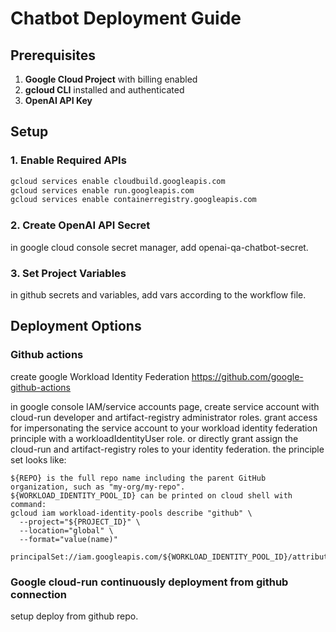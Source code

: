 # Chatbot Deployment Guide

## Prerequisites

1. **Google Cloud Project** with billing enabled
2. **gcloud CLI** installed and authenticated
3. **OpenAI API Key**

## Setup

### 1. Enable Required APIs

```bash
gcloud services enable cloudbuild.googleapis.com
gcloud services enable run.googleapis.com
gcloud services enable containerregistry.googleapis.com
```

### 2. Create OpenAI API Secret

in google cloud console secret manager, add openai-qa-chatbot-secret.

### 3. Set Project Variables

in github secrets and variables, add vars according to the workflow file.

## Deployment Options

### Github actions

create google Workload Identity Federation
<https://github.com/google-github-actions>

in google console IAM/service accounts page, create service account with cloud-run developer and artifact-registry administrator roles.
grant access for impersonating the service account to your workload identity federation principle with a workloadIdentityUser role.
or directly grant assign the cloud-run and artifact-registry roles to your identity federation.
the principle set looks like:

```
${REPO} is the full repo name including the parent GitHub organization, such as "my-org/my-repo".
${WORKLOAD_IDENTITY_POOL_ID} can be printed on cloud shell with command:
gcloud iam workload-identity-pools describe "github" \
  --project="${PROJECT_ID}" \
  --location="global" \
  --format="value(name)"

principalSet://iam.googleapis.com/${WORKLOAD_IDENTITY_POOL_ID}/attribute.repository/${REPO}
```

### Google cloud-run continuously deployment from github connection

setup deploy from github repo.
